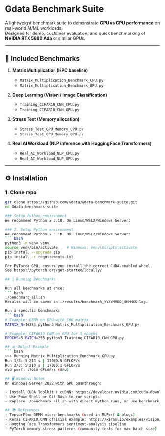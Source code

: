 # Gdata Benchmark Suite

A lightweight benchmark suite to demonstrate **GPU vs CPU performance** on real-world AI/ML workloads.  
Designed for demo, customer evaluation, and quick benchmarking of **NVIDIA RTX 5880 Ada** or similar GPUs.

---

## 📂 Included Benchmarks

1. **Matrix Multiplication (HPC baseline)**
   - `Matrix_Multiplication_Benchmark_CPU.py`
   - `Matrix_Multiplication_Benchmark_GPU.py`

2. **Deep Learning (Vision / Image Classification)**
   - `Training_CIFAR10_CNN_CPU.py`
   - `Training_CIFAR10_CNN_GPU.py`

3. **Stress Test (Memory allocation)**
   - `Stress_Test_GPU_Memory_CPU.py`
   - `Stress_Test_GPU_Memory_GPU.py`

4. **Real AI Workload (NLP inference with Hugging Face Transformers)**
   - `Real_AI_Workload_NLP_CPU.py`
   - `Real_AI_Workload_NLP_GPU.py`

---

## ⚙️ Installation

### 1. Clone repo
```bash
git clone https://github.com/Gdata/Gdata-benchmark-suite.git
cd Gdata-benchmark-suite

### Setup Python environment
We recommend Python ≥ 3.10. On Linux/WSL2/Windows Server:

### 2. Setup Python environment
We recommend Python ≥ 3.10. On Linux/WSL2/Windows Server:
``` bash
python3 -m venv venv
source venv/bin/activate    # Windows: venv\Scripts\activate
pip install --upgrade pip
pip install -r requirements.txt

For PyTorch GPU, ensure you install the correct CUDA-enabled wheel.
See https://pytorch.org/get-started/locally/

## 🚀 Running Benchmarks

Run all benchmarks at once:
``` bash
./benchmark_all.sh
Results will be saved in ./results/benchmark_YYYYMMDD_HHMMSS.log.

Run a specific benchmark:
``` bash
# Example: GEMM on GPU with 16K matrix
MATRIX_N=16384 python3 Matrix_Multiplication_Benchmark_GPU.py

# Example: CIFAR10 CNN on GPU for 5 epochs
EPOCHS=5 BATCH=256 python3 Training_CIFAR10_CNN_GPU.py

## 📊 Output Example
``` bash
>>> Running Matrix_Multiplication_Benchmark_GPU.py
Run 1/3: 5.213 s | 17000.5 GFLOP/s
Run 2/3: 5.210 s | 17020.1 GFLOP/s
AVG perf: 17010 GFLOP/s (GPU)

## 🖥️ Windows Notes
On Windows Server 2022 with GPU passthrough:

- Install CUDA Toolkit + cuDNN: https://developer.nvidia.com/cuda-downloads
- Use PowerShell or Git Bash to run scripts
- Replace ./benchmark_all.sh with direct Python runs, or use benchmark_all.bat (optional)

## 📚 References
- TensorFlow GEMM micro-benchmarks (used in MLPerf & blogs)
- Keras CIFAR10 CNN official example: https://keras.io/examples/vision/cifar10_cnn/
- Hugging Face Transformers sentiment-analysis pipeline
- PyTorch memory stress patterns (community tests for max batch size)

